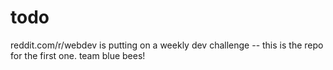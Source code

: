 # todo
reddit.com/r/webdev is putting on a weekly dev challenge -- this is the repo for the first one. team blue bees!
